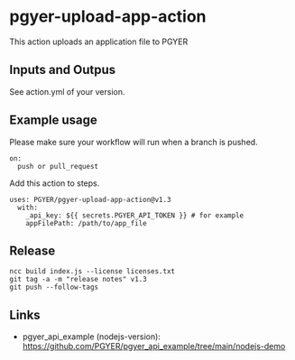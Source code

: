 # pgyer-upload-app-action

This action uploads an application file to PGYER

## Inputs and Outpus

See action.yml of your version.

## Example usage

Please make sure your workflow will run when a branch is pushed.

    on:
      push or pull_request

Add this action to steps.

    uses: PGYER/pgyer-upload-app-action@v1.3
      with:
        _api_key: ${{ secrets.PGYER_API_TOKEN }} # for example
        appFilePath: /path/to/app_file
        
## Release        

    ncc build index.js --license licenses.txt
    git tag -a -m "release notes" v1.3
    git push --follow-tags


## Links

 - pgyer_api_example (nodejs-version): https://github.com/PGYER/pgyer_api_example/tree/main/nodejs-demo
